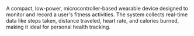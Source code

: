 A compact, low-power, microcontroller-based wearable device designed to monitor and record a user's fitness activities. The system collects real-time data like steps taken, distance traveled, heart rate, and calories burned, making it ideal for personal health tracking.

